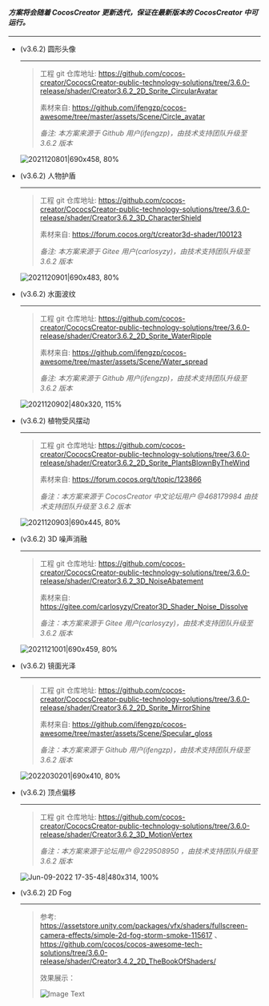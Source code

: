 #### *方案将会随着 CocosCreator 更新迭代，保证在最新版本的 CocosCreator 中可运行。*
---
- (v3.6.2) 圆形头像
  
  ---
  > 工程 git 仓库地址: https://github.com/cocos-creator/CococsCreator-public-technology-solutions/tree/3.6.0-release/shader/Creator3.6.2_2D_Sprite_CircularAvatar
  >
  > 素材来自: https://github.com/ifengzp/cocos-awesome/tree/master/assets/Scene/Circle_avatar
  >
  > *备注: 本方案来源于 Github 用户(ifengzp)，由技术支持团队升级至 3.6.2 版本*

  ![2021120801|690x458, 80%](https://forum.cocos.org/uploads/default/original/3X/4/d/4d0d4612d4c77e6b020309c84ddaec348ccf5008.jpeg) 

- (v3.6.2) 人物护盾
  
  ---
  > 工程 git 仓库地址:  https://github.com/cocos-creator/CococsCreator-public-technology-solutions/tree/3.6.0-release/shader/Creator3.6.2_3D_CharacterShield
  >
  > 素材来自:  https://forum.cocos.org/t/creator3d-shader/100123
  >
  > *备注: 本方案来源于 Gitee 用户(carlosyzy)，由技术支持团队升级至 3.6.2 版本*

  ![2021120901|690x483, 80%](https://forum.cocos.org/uploads/default/original/3X/4/d/4df55a68f56fc5ea903d3e5926124853e9e08f13.gif) 

- (v3.6.2) 水面波纹

  ---
  > 工程 git 仓库地址: https://github.com/cocos-creator/CococsCreator-public-technology-solutions/tree/3.6.0-release/shader/Creator3.6.2_2D_Sprite_WaterRipple
  >
  > 素材来自: https://github.com/ifengzp/cocos-awesome/tree/master/assets/Scene/Water_spread
  >
  > *备注: 本方案来源于 Github 用户(ifengzp)，由技术支持团队升级至 3.6.2 版本*

  ![2021120902|480x320, 115%](https://forum.cocos.org/uploads/default/original/3X/d/b/db75ce757091c6fddea2c140cceb9df411867362.gif) 

- (v3.6.2) 植物受风摆动

  ---
  > 工程 git 仓库地址: https://github.com/cocos-creator/CococsCreator-public-technology-solutions/tree/3.6.0-release/shader/Creator3.6.2_2D_Sprite_PlantsBlownByTheWind
  >
  > 素材来自: https://forum.cocos.org/t/topic/123866
  >
  > *备注：本方案来源于 CocosCreator 中文论坛用户 @468179984 由技术支持团队升级至 3.6.2 版本*
  
  ![2021120903|690x445, 80%](https://forum.cocos.org/uploads/default/original/3X/4/a/4a343400630f2c1806ad69fd9d406fdda2a774d3.gif) 

- (v3.6.2) 3D 噪声消融

  ---
  > 工程 git 仓库地址: https://github.com/cocos-creator/CococsCreator-public-technology-solutions/tree/3.6.0-release/shader/Creator3.6.2_3D_NoiseAbatement
  >
  > 素材来自: https://gitee.com/carlosyzy/Creator3D_Shader_Noise_Dissolve
  >
  > *备注：本方案来源于 Gitee 用户(carlosyzy)，由技术支持团队升级至 3.6.2 版本*

  ![2021121001|690x459, 80%](https://forum.cocos.org/uploads/default/original/3X/7/4/74560146179fd9aeb89ef8a338a0951b72c4119d.gif) 

- (v3.6.2) 镜面光泽

  ---
  > 工程 git 仓库地址: https://github.com/cocos-creator/CococsCreator-public-technology-solutions/tree/3.6.0-release/shader/Creator3.6.2_2D_Sprite_MirrorShine
  >
  > 素材来自: https://github.com/ifengzp/cocos-awesome/tree/master/assets/Scene/Specular_gloss
  >
  > *备注：本方案来源于 Github 用户(ifengzp)，由技术支持团队升级至 3.6.2 版本*

  ![2022030201|690x410, 80%](https://forum.cocos.org/uploads/default/optimized/3X/3/7/3785394c42e2ca3849b943bf1288785aa8d2edae_2_1104x656.gif) 

- (v3.6.2) 顶点偏移

  ---
  > 工程 git 仓库地址: https://github.com/cocos-creator/CococsCreator-public-technology-solutions/tree/3.6.0-release/shader/Creator3.6.2_3D_MotionVertex
  >
  > *备注：本方案来源于论坛用户 @229508950 ，由技术支持团队升级至 3.6.2 版本*

  ![Jun-09-2022 17-35-48|480x314, 100%](https://forum.cocos.org/uploads/default/original/3X/0/3/031b6e006ee254c08f5c2774ba2ec1e0f16262c0.gif) 

- (v3.6.2) 2D Fog

  ---
  > 参考: https://assetstore.unity.com/packages/vfx/shaders/fullscreen-camera-effects/simple-2d-fog-storm-smoke-115617 、https://github.com/cocos/cocos-awesome-tech-solutions/tree/3.6.0-release/shader/Creator3.4.2_2D_TheBookOfShaders/
  >
  > 效果展示：
  >
  > ![Image Text](https://forum.cocos.org/uploads/default/original/3X/0/a/0a7a89395e55118d1c0e3233929e8cf84f6b08ef.gif)